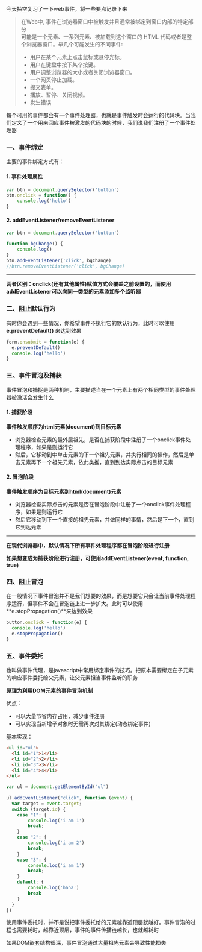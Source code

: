 今天抽空复习了一下web事件，将一些要点记录下来

> 在Web中, 事件在浏览器窗口中被触发并且通常被绑定到窗口内部的特定部分  
> 可能是一个元素、一系列元素、被加载到这个窗口的 HTML 代码或者是整个浏览器窗口。举几个可能发生的不同事件:
>- 用户在某个元素上点击鼠标或悬停光标。
>- 用户在键盘中按下某个按键。
>- 用户调整浏览器的大小或者关闭浏览器窗口。
>- 一个网页停止加载。
>- 提交表单。
>- 播放、暂停、关闭视频。
>- 发生错误

每个可用的事件都会有一个事件处理器，也就是事件触发时会运行的代码块。当我们定义了一个用来回应事件被激发的代码块的时候，我们说我们注册了一个事件处理器

### 一、事件绑定
主要的事件绑定方式有：
#### 1. 事件处理属性
```javascript
var btn = document.querySelector('button')
btn.onclick = function() {
    console.log('hello')
}
```
#### 2. addEventListener/removeEventListener
```javascript
var btn = document.querySelector('button')

function bgChange() {
    console.log()
}
btn.addEventListener('click', bgChange)
//btn.removeEventListener('click', bgChange)
```

----------------------------------

**两者区别：onclick(还有其他属性)赋值方式会覆盖之前设置的，而使用addEventListener可以向同一类型的元素添加多个监听器**

### 二、阻止默认行为
有时你会遇到一些情况，你希望事件不执行它的默认行为，此时可以使用 **e.preventDefault()** 来达到效果

```javascript
form.onsubmit = function(e) {
  e.preventDefault()
  console.log('hello')
}
```

### 三、事件冒泡及捕获
事件冒泡和捕捉是两种机制，主要描述当在一个元素上有两个相同类型的事件处理器被激活会发生什么

#### 1. 捕获阶段
**事件触发顺序为html元素(document)到目标元素**
- 浏览器检查元素的最外层祖先<html>，是否在捕获阶段中注册了一个onclick事件处理程序，如果是则运行它
- 然后，它移动到<html>中单击元素的下一个祖先元素，并执行相同的操作，然后是单击元素再下一个祖先元素，依此类推，直到到达实际点击的目标元素

#### 2. 冒泡阶段
**事件触发顺序为目标元素到html(document)元素**
- 浏览器检查实际点击的元素是否在冒泡阶段中注册了一个onclick事件处理程序，如果是则运行它
- 然后它移动到下一个直接的祖先元素，并做同样的事情，然后是下一个，直到它到达<html>元素

----------------------------------
**在现代浏览器中，默认情况下所有事件处理程序都在冒泡阶段进行注册**

**如果想变成为捕获阶段进行注册，可使用addEventListener(event, function, true)**

### 四、阻止冒泡
在一般情况下事件冒泡并不是我们想要的效果，而是想要它只会让当前事件处理程序运行，但事件不会在冒泡链上进一步扩大。此时可以使用**e.stopPropagation()**来达到效果

```javascript
button.onclick = function(e) {
  console.log('hello')
  e.stopPropagation()
}
```

### 五、事件委托
也叫做事件代理，是javascript中常用绑定事件的技巧。把原本需要绑定在子元素的响应事件委托给父元素，让父元素担当事件监听的职务

**原理为利用DOM元素的事件冒泡机制**

优点：
- 可以大量节省内存占用，减少事件注册
- 可以实现当新增子对象时无需再次对其绑定(动态绑定事件)

基本实现：
```html
<ul id="ul">
  <li id="1">1</li>
  <li id="2">2</li>
  <li id="3">3</li>
  <li id="4">4</li>
</ul>

```
```javascript
var ul = document.getElementById("ul")
 
ul.addEventListener("click", function (event) {
  var target = event.target;
  switch (target.id) {
    case "1": {
        console.log('i am 1')
        break;
    }
    case "2": {
        console.log('i am 2')
        break;
    }
    case "3": {
        console.log('i am 1')
        break;
    }
    default: {
        console.log('haha')
        break
    }
  }
})
```

使用事件委托时，并不是说把事件委托给的元素越靠近顶层就越好。事件冒泡的过程也需要耗时，越靠近顶层，事件的事件传播链越长，也就越耗时

如果DOM嵌套结构很深，事件冒泡通过大量祖先元素会导致性能损失